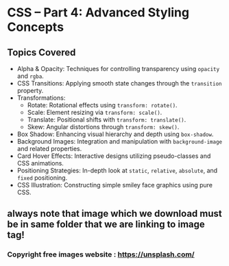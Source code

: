 # CSS – Part 4: Advanced Styling Concepts


## Topics Covered

- Alpha & Opacity: Techniques for controlling transparency using `opacity` and `rgba`.
- CSS Transitions: Applying smooth state changes through the `transition` property.
- Transformations:
  - Rotate: Rotational effects using `transform: rotate()`.
  - Scale: Element resizing via `transform: scale()`.
  - Translate: Positional shifts with `transform: translate()`.
  - Skew: Angular distortions through `transform: skew()`.
- Box Shadow: Enhancing visual hierarchy and depth using `box-shadow`.
- Background Images: Integration and manipulation with `background-image` and related properties.
- Card Hover Effects: Interactive designs utilizing pseudo-classes and CSS animations.
- Positioning Strategies: In-depth look at `static`, `relative`, `absolute`, and `fixed` positioning.
- CSS Illustration: Constructing simple smiley face graphics using pure CSS.


## always note that image which we download must be in same folder that we are linking to image tag! 

### Copyright free images website : https://unsplash.com/
